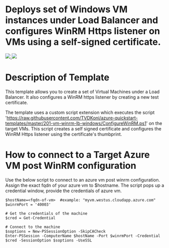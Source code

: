 # Deploys set of Windows VM instances under Load Balancer and configures WinRM Https listener on VMs using a self-signed certificate.

<a href="https://portal.azure.com/#create/Microsoft.Template/uri/https%3A%2F%2Fraw.githubusercontent.com%2FTVDKoni%2Fazure-quickstart-templates%2Fmaster%2F201-vm-winrm-lb-windows%2Fazuredeploy.json" target="_blank">
    <img src="http://azuredeploy.net/deploybutton.png"/>
</a>
<a href="http://armviz.io/#/?load=https%3A%2F%2Fraw.githubusercontent.com%2FTVDKoni%2Fazure-quickstart-templates%2Fmaster%2F201-vm-winrm-lb-windows%2Fazuredeploy.json" target="_blank">
    <img src="http://armviz.io/visualizebutton.png"/>
</a>

Description of Template
=======================
This template allows you to create a set of Virtual Machines under a Load Balancer. It also configures a WinRM https listener by creating a new test certificate.

The template uses a custom script extension which executes the script 'https://raw.githubusercontent.com/TVDKoni/azure-quickstart-templates/master/201-vm-winrm-lb-windows/ConfigureWinRM.ps1' on the target VMs.
This script creates a self signed certificate and configures the WinRM Https listener using the certificate's thumbprint.



How to connect to a Target Azure VM post WinRM configuration
============================================================
Use the below script to connect to an azure vm post winrm configuration. Assign the exact fqdn of your azure vm to $hostname.
The script pops up a credential window, provide the credentials of azure vm.

	$hostName=<fqdn-of-vm>  #example: "myvm.westus.cloudapp.azure.com"
	$winrmPort = '40003'

	# Get the credentials of the machine
	$cred = Get-Credential

	# Connect to the machine
	$soptions = New-PSSessionOption -SkipCACheck
	Enter-PSSession -ComputerName $hostName -Port $winrmPort -Credential $cred -SessionOption $soptions -UseSSL
